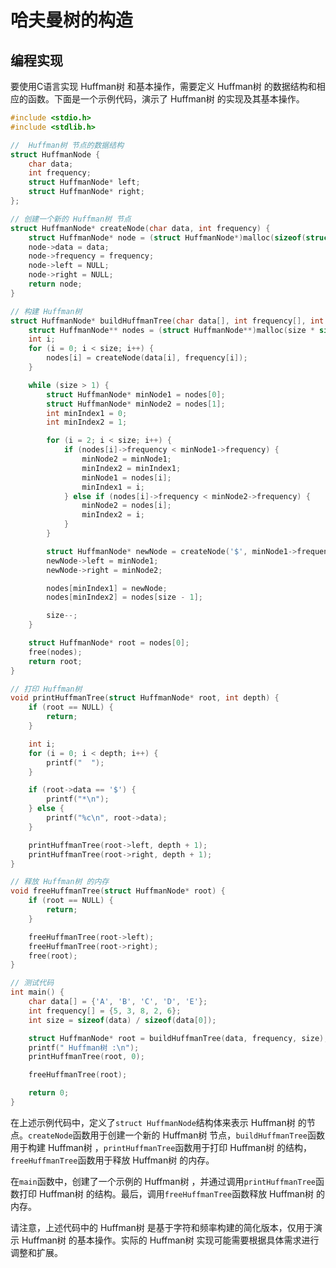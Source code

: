# 哈夫曼树的构造

## 编程实现

要使用C语言实现 Huffman树 和基本操作，需要定义 Huffman树 的数据结构和相应的函数。下面是一个示例代码，演示了 Huffman树 的实现及其基本操作。

```c
#include <stdio.h>
#include <stdlib.h>

//  Huffman树 节点的数据结构
struct HuffmanNode {
    char data;
    int frequency;
    struct HuffmanNode* left;
    struct HuffmanNode* right;
};

// 创建一个新的 Huffman树 节点
struct HuffmanNode* createNode(char data, int frequency) {
    struct HuffmanNode* node = (struct HuffmanNode*)malloc(sizeof(struct HuffmanNode));
    node->data = data;
    node->frequency = frequency;
    node->left = NULL;
    node->right = NULL;
    return node;
}

// 构建 Huffman树 
struct HuffmanNode* buildHuffmanTree(char data[], int frequency[], int size) {
    struct HuffmanNode** nodes = (struct HuffmanNode**)malloc(size * sizeof(struct HuffmanNode*));
    int i;
    for (i = 0; i < size; i++) {
        nodes[i] = createNode(data[i], frequency[i]);
    }

    while (size > 1) {
        struct HuffmanNode* minNode1 = nodes[0];
        struct HuffmanNode* minNode2 = nodes[1];
        int minIndex1 = 0;
        int minIndex2 = 1;

        for (i = 2; i < size; i++) {
            if (nodes[i]->frequency < minNode1->frequency) {
                minNode2 = minNode1;
                minIndex2 = minIndex1;
                minNode1 = nodes[i];
                minIndex1 = i;
            } else if (nodes[i]->frequency < minNode2->frequency) {
                minNode2 = nodes[i];
                minIndex2 = i;
            }
        }

        struct HuffmanNode* newNode = createNode('$', minNode1->frequency + minNode2->frequency);
        newNode->left = minNode1;
        newNode->right = minNode2;

        nodes[minIndex1] = newNode;
        nodes[minIndex2] = nodes[size - 1];

        size--;
    }

    struct HuffmanNode* root = nodes[0];
    free(nodes);
    return root;
}

// 打印 Huffman树 
void printHuffmanTree(struct HuffmanNode* root, int depth) {
    if (root == NULL) {
        return;
    }

    int i;
    for (i = 0; i < depth; i++) {
        printf("  ");
    }

    if (root->data == '$') {
        printf("*\n");
    } else {
        printf("%c\n", root->data);
    }

    printHuffmanTree(root->left, depth + 1);
    printHuffmanTree(root->right, depth + 1);
}

// 释放 Huffman树 的内存
void freeHuffmanTree(struct HuffmanNode* root) {
    if (root == NULL) {
        return;
    }

    freeHuffmanTree(root->left);
    freeHuffmanTree(root->right);
    free(root);
}

// 测试代码
int main() {
    char data[] = {'A', 'B', 'C', 'D', 'E'};
    int frequency[] = {5, 3, 8, 2, 6};
    int size = sizeof(data) / sizeof(data[0]);

    struct HuffmanNode* root = buildHuffmanTree(data, frequency, size);
    printf(" Huffman树 :\n");
    printHuffmanTree(root, 0);

    freeHuffmanTree(root);

    return 0;
}
```

在上述示例代码中，定义了`struct HuffmanNode`结构体来表示 Huffman树 的节点。`createNode`函数用于创建一个新的 Huffman树 节点，`buildHuffmanTree`函数用于构建 Huffman树 ，`printHuffmanTree`函数用于打印 Huffman树 的结构，`freeHuffmanTree`函数用于释放 Huffman树 的内存。

在`main`函数中，创建了一个示例的 Huffman树 ，并通过调用`printHuffmanTree`函数打印 Huffman树 的结构。最后，调用`freeHuffmanTree`函数释放 Huffman树 的内存。

请注意，上述代码中的 Huffman树 是基于字符和频率构建的简化版本，仅用于演示 Huffman树 的基本操作。实际的 Huffman树 实现可能需要根据具体需求进行调整和扩展。
